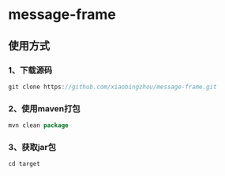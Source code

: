 # message-frame

## 使用方式
### 1、下载源码
```java
git clone https://github.com/xiaobingzhou/message-frame.git
```
### 2、使用maven打包
```java
mvn clean package
```
### 3、获取jar包
```java
cd target
```
